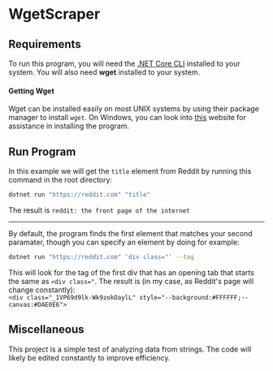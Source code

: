 # WgetScraper
## Requirements
To run this program, you will need the [.NET Core CLI](https://dotnet.microsoft.com/download) installed to your system. You will also need **wget** installed to your system. 

#### Getting Wget
Wget can be installed easily on most UNIX systems by using their package manager to install `wget`. On Windows, you can look into [this](http://gnuwin32.sourceforge.net/packages/wget.htm) website for assistance in installing the program.

## Run Program
In this example we will get the `title` element from Reddit by running this command in the root directory:<br>
```sh
dotnet run "https://reddit.com" "title"
```
The result is `reddit: the front page of the internet`
***
By default, the program finds the first element that matches your second paramater, though you can specify an element by doing for example:<br>
```sh
dotnet run "https://reddit.com" 'div class="' --tag
```
This will look for the tag of the first div that has an opening tab that starts the same as `<div class="`. The result is (in my case, as Reddit's page will change constantly): <br>`<div class="_1VP69d9lk-Wk9zokOaylL" style="--background:#FFFFFF;--canvas:#DAE0E6">`
## Miscellaneous
This project is a simple test of analyzing data from strings. The code will likely be edited constantly to improve efficiency.
